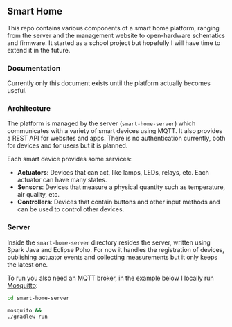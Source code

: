 Smart Home
---

This repo contains various components of a smart home platform, ranging from the server and the
management website to open-hardware schematics and firmware. It started as a school project but
hopefully I will have time to extend it in the future.


### Documentation

Currently only this document exists until the platform actually becomes useful.


### Architecture

The platform is managed by the server (`smart-home-server`) which communicates with a variety of smart
devices using MQTT. It also provides a REST API for websites and apps. There is no authentication
currently, both for devices and for users but it is planned.

Each smart device provides some services:

* **Actuators**: Devices that can act, like lamps, LEDs, relays, etc. Each actuator can have many states.
* **Sensors**: Devices that measure a physical quantity such as temperature, air quality, etc.
* **Controllers**: Devices that contain buttons and other input methods and can be used to control other
devices.


### Server

Inside the `smart-home-server` directory resides the server, written using Spark Java and Eclipse
Poho. For now it handles the registration of devices, publishing actuator events and collecting measurements
but it only keeps the latest one.

To run you also need an MQTT broker, in the example below I locally run
[Mosquitto](https://github.com/eclipse/mosquitto):

```sh
cd smart-home-server

mosquito &&
./gradlew run
```
